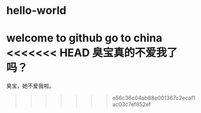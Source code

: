 # hello-world
welcome to github
go to china
<<<<<<< HEAD
臭宝真的不爱我了吗？
=======
臭宝，她不爱我啦。
>>>>>>> e56c36c04ab88e001367c2ecaf1ac03c7ef852ef
